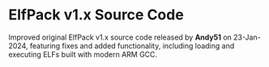 ElfPack v1.x Source Code
========================

Improved original ElfPack v1.x source code released by **Andy51** on 23-Jan-2024, featuring fixes and added functionality, including loading and executing ELFs built with modern ARM GCC.
